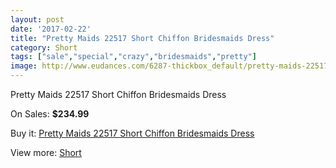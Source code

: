 ```yaml
---
layout: post
date: '2017-02-22'
title: "Pretty Maids 22517 Short Chiffon Bridesmaids Dress"
category: Short
tags: ["sale","special","crazy","bridesmaids","pretty"]
image: http://www.eudances.com/6287-thickbox_default/pretty-maids-22517-short-chiffon-bridesmaids-dress.jpg
---
```

Pretty Maids 22517 Short Chiffon Bridesmaids Dress

On Sales: **$234.99**
<a href="https://www.eudances.com/en/short/2274-pretty-maids-22517-short-chiffon-bridesmaids-dress.html"><amp-img layout="responsive" width="600" height="600" src="//www.eudances.com/6287-thickbox_default/pretty-maids-22517-short-chiffon-bridesmaids-dress.jpg" alt="Pretty Maids 22517 Short Chiffon Bridesmaids Dress 0" /></a>
<a href="https://www.eudances.com/en/short/2274-pretty-maids-22517-short-chiffon-bridesmaids-dress.html"><amp-img layout="responsive" width="600" height="600" src="//www.eudances.com/6289-thickbox_default/pretty-maids-22517-short-chiffon-bridesmaids-dress.jpg" alt="Pretty Maids 22517 Short Chiffon Bridesmaids Dress 1" /></a>
<a href="https://www.eudances.com/en/short/2274-pretty-maids-22517-short-chiffon-bridesmaids-dress.html"><amp-img layout="responsive" width="600" height="600" src="//www.eudances.com/6288-thickbox_default/pretty-maids-22517-short-chiffon-bridesmaids-dress.jpg" alt="Pretty Maids 22517 Short Chiffon Bridesmaids Dress 2" /></a>

Buy it: [Pretty Maids 22517 Short Chiffon Bridesmaids Dress](https://www.eudances.com/en/short/2274-pretty-maids-22517-short-chiffon-bridesmaids-dress.html "Pretty Maids 22517 Short Chiffon Bridesmaids Dress")

View more: [Short](https://www.eudances.com/en/25-short "Short")